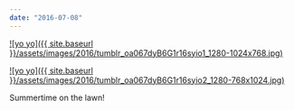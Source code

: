 ```yaml
---
date: "2016-07-08"
---
```


[![yo yo]({{ site.baseurl }}/assets/images/2016/tumblr_oa067dyB6G1r16syio1_1280-1024x768.jpg)](https://mananamanana.com/ohpiglet/wp-content/uploads/2016/07/tumblr_oa067dyB6G1r16syio1_1280.jpg)

[![yo yo]({{ site.baseurl }}/assets/images/2016/tumblr_oa067dyB6G1r16syio2_1280-768x1024.jpg)](https://mananamanana.com/ohpiglet/wp-content/uploads/2016/07/tumblr_oa067dyB6G1r16syio2_1280.jpg)

Summertime on the lawn!
